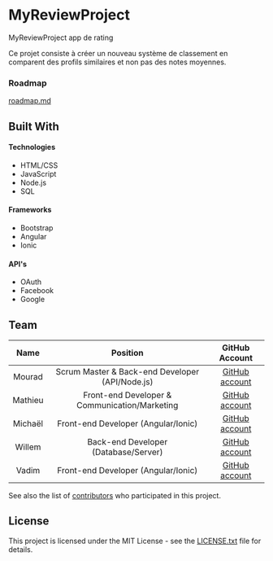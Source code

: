 # MyReviewProject
MyReviewProject app de rating

Ce projet consiste à créer un nouveau système de classement en comparent des profils similaires et non pas des notes moyennes.

<!-- ## Getting Started

These instructions will get you a copy of the project up and running on your local machine for development and testing purposes. See deployment for notes on how to deploy the project on a live system. -->

### Roadmap

[roadmap.md](roadmap.md)

<!-- ## Running the tests

Explain how to run the automated tests for this system

### Break down into end to end tests

Explain what these tests test and why

```
Give an example
```

### And coding style tests

Explain what these tests test and why

```
Give an example
```

## Deployment

Add additional notes about how to deploy this on a live system -->

## Built With

#### Technologies
+ HTML/CSS
+ JavaScript
+ Node.js
+ SQL

#### Frameworks
+ Bootstrap
+ Angular
+ Ionic

#### API's
+ OAuth
+ Facebook
+ Google

<!-- ## Contributing

Please read [CONTRIBUTING.md](https://gist.github.com/PurpleBooth/b24679402957c63ec426) for details on our code of conduct, and the process for submitting pull requests to us.

## Versioning

We use [SemVer](http://semver.org/) for versioning. For the versions available, see the [tags on this repository](https://github.com/your/project/tags).  -->

## Team

|   Name  |                     Position                    |                    GitHub Account                   |
|:-------:|:-----------------------------------------------:|:---------------------------------------------------:|
| Mourad  | Scrum Master & Back-end Developer (API/Node.js) |  [GitHub account](https://github.com/Mourad-seven)  |
| Mathieu |  Front-end Developer & Communication/Marketing  |    [GitHub account](https://github.com/matherbs)    |
| Michaël |       Front-end Developer (Angular/Ionic)       |  [GitHub account](https://github.com/michaelbavier) |
| Willem  |       Back-end Developer (Database/Server)      | [GitHub account](https://github.com/WillemHeremans) |
| Vadim   |       Front-end Developer (Angular/Ionic)       |       [GitHub account](https://github.com/Va2)      |

See also the list of [contributors](https://github.com/your/project/contributors) who participated in this project.

## License

This project is licensed under the MIT License - see the [LICENSE.txt](LICENSE.txt) file for details.
